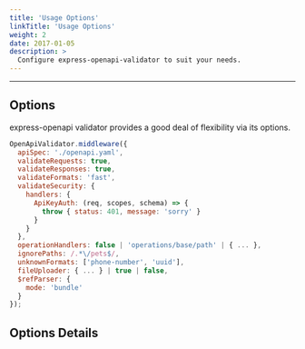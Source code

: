 ```yaml
---
title: 'Usage Options'
linkTitle: 'Usage Options'
weight: 2
date: 2017-01-05
description: >
  Configure express-openapi-validator to suit your needs.
---
```

  
---

## Options

express-openapi validator provides a good deal of flexibility via its options.

```javascript
OpenApiValidator.middleware({
  apiSpec: './openapi.yaml',
  validateRequests: true,
  validateResponses: true,
  validateFormats: 'fast',
  validateSecurity: {
    handlers: {
      ApiKeyAuth: (req, scopes, schema) => {
        throw { status: 401, message: 'sorry' }
      }
    }
  },
  operationHandlers: false | 'operations/base/path' | { ... },
  ignorePaths: /.*\/pets$/,
  unknownFormats: ['phone-number', 'uuid'],
  fileUploader: { ... } | true | false,
  $refParser: {
    mode: 'bundle'
  }
});
```

## Options Details